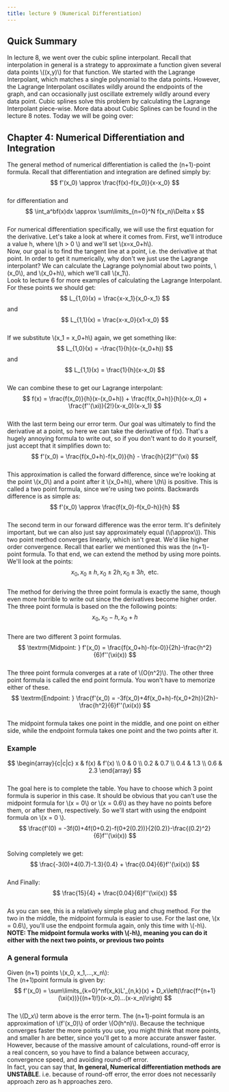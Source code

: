 ```yaml
---
title: lecture 9 (Numerical Differentiation)
---
```


## Quick Summary
In lecture 8, we went over the cubic spline interpolant. Recall that interpolation in general is a strategy to approximate a function given several data points \\((x,y)\\) for that function.  We started with the Lagrange Interpolant, which matches a single polynomial to the data points. However, the Lagrange Interpolant oscillates wildly around the endpoints of the graph, and can occasionally just oscillate extremely wildly around every data point. Cubic splines solve this problem by calculating the Lagrange Interpolant piece-wise. More data about Cubic Splines can be found in the lecture 8 notes.
Today we will be going over:

## Chapter 4: Numerical Differentiation and Integration

The general method of numerical differentiation is called the (n+1)-point formula. Recall that differentiation and integration are defined simply by:  
$$
f'(x_0) \approx \frac{f(x)-f(x_0)}{x-x_0}
$$  
for differentiation
and  
$$
\int_a^bf(x)dx \approx \sum\limits_{n=0}^N f(x_n)\Delta x
$$  
For numerical differentiation specifically, we will use the first equation for the derivative. Let's take a look at where it comes from.  First, we'll introduce a value h, where \\(h > 0 \\) and we'll set \\(x=x_0+h\\).  
Now, our goal is to find the tangent line at a point, i.e. the derivative at that point. In order to get it numerically, why don't we just use the Lagrange interpolant? We can calculate the Lagrange polynomial about two points, \\(x_0\\), and \\(x_0+h\\), which we'll call \\(x_1\\).  
Look to lecture 6 for more examples of calculating the Lagrange Interpolant. For these points we should get:  
$$
L_{1,0}(x) = \frac{x-x_1}{x_0-x_1}
$$
and
$$
L_{1,1}(x) = \frac{x-x_0}{x1-x_0}
$$  
If we substitute \\(x_1 = x_0+h\\) again, we get something like:  
$$
L_{1,0}(x) = -\frac{1}{h}(x-(x_0+h))
$$
and
$$
L_{1,1}(x) = \frac{1}{h}(x-x_0)
$$  
We can combine these to get our Lagrange interpolant:  
$$
f(x) = \frac{f(x_0)}{h}(x-(x_0+h)) + \frac{f(x_0+h)}{h}(x-x_0) + \frac{f''(\xi)}{2!}(x-x_0)(x-x_1)
$$  
With the last term being our error term. Our goal was ultimately to find the derivative at a point, so here we can take the derivative of f(x). That's a hugely annoying formula to write out, so if you don't want to do it yourself, just accept that it simplifies down to:  
$$
f'(x_0) = \frac{f(x_0+h)-f(x_0)}{h} - \frac{h}{2}f''(\xi)
$$  
This approximation is called the forward difference, since we're looking at the point \\(x_0\\) and a point after it \\(x_0+h\\), where \\(h\\) is positive. This is called a two point formula, since we're using two points. Backwards difference is as simple as:  
$$
f'(x_0) \approx \frac{f(x_0)-f(x_0-h)}{h}
$$  
The second term in our forward difference was the error term. It's definitely important, but we can also just say approximately equal (\\(\approx\\)). This two point method converges linearly, which isn't great. We'd like higher order convergence. Recall that earlier we mentioned this was the (n+1)-point formula. To that end, we can extend the method by using more points.  
We'll look at the points:  
$$
x_0, x_0 \pm h, x_0 \pm 2h, x_0 \pm 3h, \textrm{ etc.}
$$  
The method for deriving the three point formula is exactly the same, though even more horrible to write out since the derivatives become higher order. The three point formula is based on the the following points:  
$$
x_0, x_0-h, x_0 + h
$$  
There are two different 3 point formulas.  
$$
\textrm{Midpoint: } f'(x_0) = \frac{f(x_0+h)-f(x-0)}{2h}-\frac{h^2}{6}f''(\xi(x))
$$  
The three point formula converges at a rate of \\(O(n^2)\\). The other three point formula is called the end point formula. You won't have to memorize either of these.  
$$
\textrm{Endpoint: } \frac{f'(x_0) = -3f(x_0)+4f(x_0+h)-f(x_0+2h)}{2h}-\frac{h^2}{6}f''(\xi(x))
$$  
The midpoint formula takes one point in the middle, and one point on either side, while the endpoint formula takes one point and the two points after it.  
### Example
$$
\begin{array}{c|c|c}
x & f(x) & f'(x) \\
0 & 0 \\
0.2 & 0.7 \\
0.4 & 1.3 \\
0.6 & 2.3
\end{array}
$$  
The goal here is to complete the table. You have to choose which 3 point formula is superior in this case. It should be obvious that you can't use the midpoint formula for \\(x = 0\\) or \\(x = 0.6\\) as they have no points before them, or after them, respectively. So we'll start with using the endpoint formula on \\(x = 0 \\).  
$$
\frac{f'(0) = -3f(0)+4f(0+0.2)-f(0+2(0.2))}{2(0.2)}-\frac{(0.2)^2}{6}f''(\xi(x))
$$  
Solving completely we get:  
$$
\frac{-3(0)+4(0.7)-1.3}{0.4} + \frac{0.04}{6}f''(\xi(x))
$$  
And Finally:  
$$
\frac{15}{4} + \frac{0.04}{6}f''(\xi(x))
$$  
As you can see, this is a relatively simple plug and chug method. For the two in the middle, the midpoint formula is easier to use. For the last one, \\(x = 0.6\\), you'll use the endpoint formula again, only this time with \\(-h\\).  
**NOTE: The midpoint formula works with \\(-h\\), meaning you can do it either with the next two points, or previous two points**
### A general formula
Given (n+1) points \\(x_0, x_1,...,x_n\\):  
The (n+1)point formula is given by:  
$$
f'(x_0) = \sum\limits_{k=0}^nf(x_k)L'_{n,k}(x) + D_x\left(\frac{f^{n+1}(\xi(x))}{(n+1)!}(x-x_0)...(x-x_n)\right)
$$  
The \\(D_x\\) term above is the error term. The (n+1)-point formula is an approximation of \\(f'(x_0)\\) of order \\(O(h^n)\\). Because the technique converges faster the more points you use, you might think that more points, and smaller h are better, since you'll get to a more accurate answer faster. However, because of the massive amount of calculations, round-off error is a real concern, so you have to find a balance between accuracy, convergence speed, and avoiding round-off error.  
In fact, you can say that, **In general, Numerical differentiation methods are UNSTABLE**. i.e. because of round-off error, the error does not necessarily approach zero as h approaches zero.
